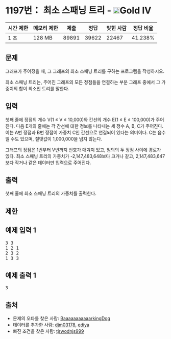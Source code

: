# 1197번： 최소 스패닝 트리 - <img src="https://static.solved.ac/tier_small/12.svg" style="height:20px" />Gold IV


| 시간 제한 | 메모리 제한 | 제출 | 정답 | 맞힌 사람 | 정답 비율 |
| --- | --- | --- | --- | --- | --- |
| 1 초 | 128 MB | 89891 | 39622 | 22467 | 41.238% |


## 문제


그래프가 주어졌을 때, 그 그래프의 최소 스패닝 트리를 구하는 프로그램을 작성하시오.

최소 스패닝 트리는, 주어진 그래프의 모든 정점들을 연결하는 부분 그래프 중에서 그 가중치의 합이 최소인 트리를 말한다.




## 입력


첫째 줄에 정점의 개수 V(1 ≤ V ≤ 10,000)와 간선의 개수 E(1 ≤ E ≤ 100,000)가 주어진다. 다음 E개의 줄에는 각 간선에 대한 정보를 나타내는 세 정수 A, B, C가 주어진다. 이는 A번 정점과 B번 정점이 가중치 C인 간선으로 연결되어 있다는 의미이다. C는 음수일 수도 있으며, 절댓값이 1,000,000을 넘지 않는다.

그래프의 정점은 1번부터 V번까지 번호가 매겨져 있고, 임의의 두 정점 사이에 경로가 있다. 최소 스패닝 트리의 가중치가 -2,147,483,648보다 크거나 같고, 2,147,483,647보다 작거나 같은 데이터만 입력으로 주어진다.




## 출력


첫째 줄에 최소 스패닝 트리의 가중치를 출력한다.




## 제한




## 예제 입력 1


<pre>3 3
1 2 1
2 3 2
1 3 3
</pre>


## 예제 출력 1


<pre>3</pre>






## 출처


- 문제의 오타를 찾은 사람: [BaaaaaaaaaaarkingDog](/user/BaaaaaaaaaaarkingDog)
- 데이터를 추가한 사람: [djm03178](/user/djm03178), [ediya](/user/ediya)
- 빠진 조건을 찾은 사람: [tjrwodnjs999](/user/tjrwodnjs999)




